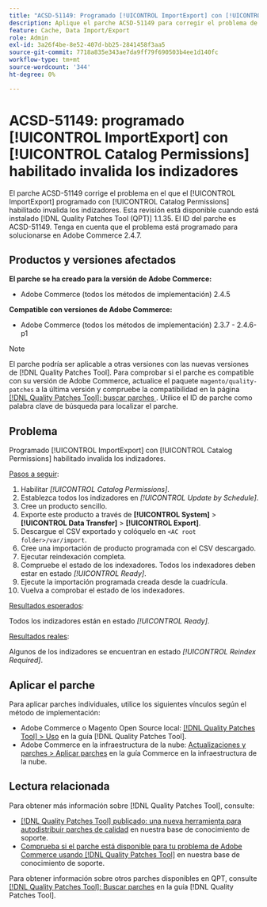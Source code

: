 ```yaml
---
title: "ACSD-51149: Programado [!UICONTROL ImportExport] con [!UICONTROL Catalog Permissions] habilitado invalida los indizadores"
description: Aplique el parche ACSD-51149 para corregir el problema de rendimiento de Adobe Commerce en el que el [!UICONTROL ImportExport] programado con [!UICONTROL Catalog Permissions] habilitado invalida los indizadores.
feature: Cache, Data Import/Export
role: Admin
exl-id: 3a26f4be-8e52-407d-bb25-2841458f3aa5
source-git-commit: 7718a835e343ae7da9ff79f690503b4ee1d140fc
workflow-type: tm+mt
source-wordcount: '344'
ht-degree: 0%

---
```


# ACSD-51149: programado [!UICONTROL ImportExport] con [!UICONTROL Catalog Permissions] habilitado invalida los indizadores

El parche ACSD-51149 corrige el problema en el que el [!UICONTROL ImportExport] programado con [!UICONTROL Catalog Permissions] habilitado invalida los indizadores. Esta revisión está disponible cuando está instalado [!DNL Quality Patches Tool (QPT)] 1.1.35. El ID del parche es ACSD-51149. Tenga en cuenta que el problema está programado para solucionarse en Adobe Commerce 2.4.7.

## Productos y versiones afectados

**El parche se ha creado para la versión de Adobe Commerce:**

* Adobe Commerce (todos los métodos de implementación) 2.4.5

**Compatible con versiones de Adobe Commerce:**

* Adobe Commerce (todos los métodos de implementación) 2.3.7 - 2.4.6-p1

>[!NOTE]
>
>El parche podría ser aplicable a otras versiones con las nuevas versiones de [!DNL Quality Patches Tool]. Para comprobar si el parche es compatible con su versión de Adobe Commerce, actualice el paquete `magento/quality-patches` a la última versión y compruebe la compatibilidad en la página [[!DNL Quality Patches Tool]: buscar parches ](https://experienceleague.adobe.com/tools/commerce-quality-patches/index.html?lang=es). Utilice el ID de parche como palabra clave de búsqueda para localizar el parche.

## Problema

Programado [!UICONTROL ImportExport] con [!UICONTROL Catalog Permissions] habilitado invalida los indizadores.

<u>Pasos a seguir</u>:

1. Habilitar *[!UICONTROL Catalog Permissions]*.
1. Establezca todos los indizadores en *[!UICONTROL Update by Schedule]*.
1. Cree un producto sencillo.
1. Exporte este producto a través de **[!UICONTROL System]** > **[!UICONTROL Data Transfer]** > **[!UICONTROL Export]**.
1. Descargue el CSV exportado y colóquelo en `<AC root folder>/var/import`.
1. Cree una importación de producto programada con el CSV descargado.
1. Ejecutar reindexación completa.
1. Compruebe el estado de los indexadores. Todos los indexadores deben estar en estado *[!UICONTROL Ready]*.
1. Ejecute la importación programada creada desde la cuadrícula.
1. Vuelva a comprobar el estado de los indexadores.

<u>Resultados esperados</u>:

Todos los indizadores están en estado *[!UICONTROL Ready]*.

<u>Resultados reales</u>:

Algunos de los indizadores se encuentran en estado *[!UICONTROL Reindex Required]*.

## Aplicar el parche

Para aplicar parches individuales, utilice los siguientes vínculos según el método de implementación:

* Adobe Commerce o Magento Open Source local: [[!DNL Quality Patches Tool] > Uso](https://experienceleague.adobe.com/docs/commerce-operations/tools/quality-patches-tool/usage.html?lang=es) en la guía [!DNL Quality Patches Tool].
* Adobe Commerce en la infraestructura de la nube: [Actualizaciones y parches > Aplicar parches](https://experienceleague.adobe.com/docs/commerce-cloud-service/user-guide/develop/upgrade/apply-patches.html?lang=es) en la guía Commerce en la infraestructura de la nube.

## Lectura relacionada

Para obtener más información sobre [!DNL Quality Patches Tool], consulte:

* [[!DNL Quality Patches Tool] publicado: una nueva herramienta para autodistribuir parches de calidad](/help/announcements/adobe-commerce-announcements/magento-quality-patches-released-new-tool-to-self-serve-quality-patches.md) en nuestra base de conocimiento de soporte.
* [Comprueba si el parche está disponible para tu problema de Adobe Commerce usando [!DNL Quality Patches Tool]](/help/support-tools/patches-available-in-qpt-tool/check-patch-for-magento-issue-with-magento-quality-patches.md) en nuestra base de conocimiento de soporte.

Para obtener información sobre otros parches disponibles en QPT, consulte [[!DNL Quality Patches Tool]: Buscar parches](https://experienceleague.adobe.com/tools/commerce-quality-patches/index.html?lang=es) en la guía [!DNL Quality Patches Tool].
